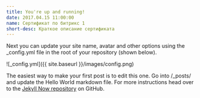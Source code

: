 ```yaml
---
title: You're up and running!
date: 2017.04.15 11:00:00
name: Сертификат по битрикс 1
short-desc: Краткое описание сертификата
---
```


Next you can update your site name, avatar and other options using the _config.yml file in the root of your repository (shown below).

![_config.yml]({{ site.baseurl }}/images/config.png)

The easiest way to make your first post is to edit this one. Go into /_posts/ and update the Hello World markdown file. For more instructions head over to the [Jekyll Now repository](https://github.com/barryclark/jekyll-now) on GitHub.
